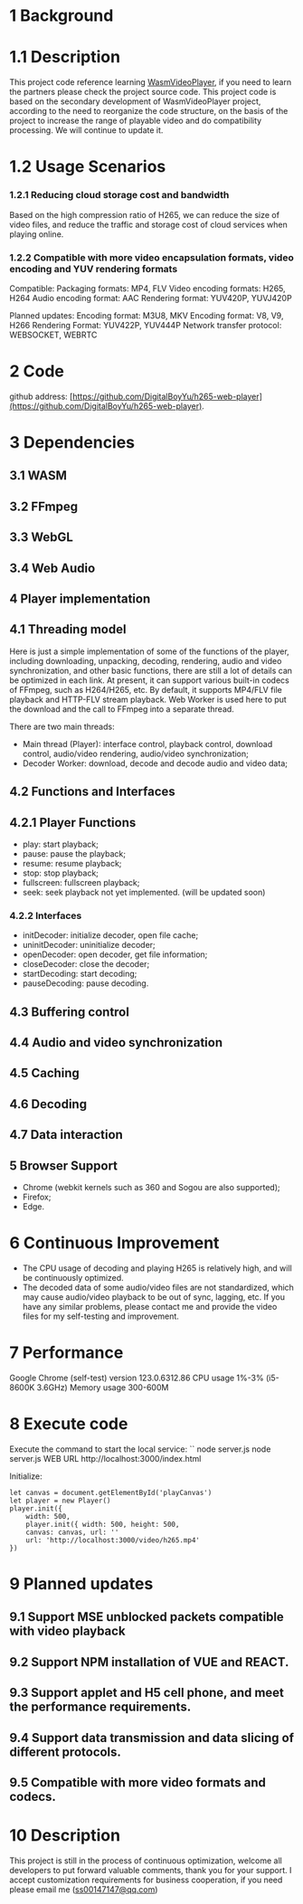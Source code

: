 # 1 Background
# 1.1 Description
This project code reference learning [WasmVideoPlayer](https://github.com/sonysuqin/WasmVideoPlayer), if you need to learn the partners please check the project source code.
This project code is based on the secondary development of WasmVideoPlayer project, according to the need to reorganize the code structure, on the basis of the project to increase the range of playable video and do compatibility processing.
We will continue to update it.
# 1.2 Usage Scenarios
### 1.2.1 Reducing cloud storage cost and bandwidth
Based on the high compression ratio of H265, we can reduce the size of video files, and reduce the traffic and storage cost of cloud services when playing online.
### 1.2.2 Compatible with more video encapsulation formats, video encoding and YUV rendering formats
Compatible:
Packaging formats: MP4, FLV
Video encoding formats: H265, H264
Audio encoding format: AAC
Rendering format: YUV420P, YUVJ420P

Planned updates:
Encoding format: M3U8, MKV
Encoding format: V8, V9, H266
Rendering Format: YUV422P, YUV444P
Network transfer protocol: WEBSOCKET, WEBRTC

# 2 Code
github address: [https://github.com/DigitalBoyYu/h265-web-player](https://github.com/DigitalBoyYu/h265-web-player).

# 3 Dependencies
## 3.1 WASM
## 3.2 FFmpeg
## 3.3 WebGL
## 3.4 Web Audio

## 4 Player implementation
## 4.1 Threading model
Here is just a simple implementation of some of the functions of the player, including downloading, unpacking, decoding, rendering, audio and video synchronization, and other basic functions, there are still a lot of details can be optimized in each link. At present, it can support various built-in codecs of FFmpeg, such as H264/H265, etc. By default, it supports MP4/FLV file playback and HTTP-FLV stream playback. Web Worker is used here to put the download and the call to FFmpeg into a separate thread.

There are two main threads:
- Main thread (Player): interface control, playback control, download control, audio/video rendering, audio/video synchronization;
- Decoder Worker: download, decode and decode audio and video data;

## 4.2 Functions and Interfaces
## 4.2.1 Player Functions
- play: start playback;
- pause: pause the playback; 
- resume: resume playback; 
- stop: stop playback;
- fullscreen: fullscreen playback; 
- seek: seek playback not yet implemented. (will be updated soon)
### 4.2.2 Interfaces
- initDecoder: initialize decoder, open file cache;
- uninitDecoder: uninitialize decoder;
- openDecoder: open decoder, get file information;
- closeDecoder: close the decoder;
- startDecoding: start decoding;
- pauseDecoding: pause decoding. 
## 4.3 Buffering control
## 4.4 Audio and video synchronization
## 4.5 Caching
## 4.6 Decoding
## 4.7 Data interaction

## 5 Browser Support
- Chrome (webkit kernels such as 360 and Sogou are also supported);
- Firefox;
- Edge.


# 6 Continuous Improvement
- The CPU usage of decoding and playing H265 is relatively high, and will be continuously optimized.
- The decoded data of some audio/video files are not standardized, which may cause audio/video playback to be out of sync, lagging, etc. If you have any similar problems, please contact me and provide the video files for my self-testing and improvement.

# 7 Performance
Google Chrome (self-test) version 123.0.6312.86
CPU usage 1%-3% (i5-8600K 3.6GHz)
Memory usage 300-600M 

# 8 Execute code
Execute the command to start the local service:
``
node server.js
node server.js
WEB URL http://localhost:3000/index.html

Initialize:
```
let canvas = document.getElementById('playCanvas')
let player = new Player()
player.init({
    width: 500,
    player.init({ width: 500, height: 500,
    canvas: canvas, url: ''
    url: 'http://localhost:3000/video/h265.mp4'
})
```

# 9 Planned updates
## 9.1 Support MSE unblocked packets compatible with video playback
## 9.2 Support NPM installation of VUE and REACT.
## 9.3 Support applet and H5 cell phone, and meet the performance requirements.
## 9.4 Support data transmission and data slicing of different protocols.
## 9.5 Compatible with more video formats and codecs.

# 10 Description
This project is still in the process of continuous optimization, welcome all developers to put forward valuable comments, thank you for your support.
I accept customization requirements for business cooperation, if you need please email me (ss00147147@qq.com)

